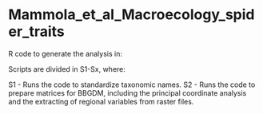 # Mammola_et_al_Macroecology_spider_traits

R code to generate the analysis in:

Scripts are divided in S1-Sx, where: 

S1 - Runs the code to standardize taxonomic names.
S2 - Runs the code to prepare matrices for BBGDM, including the principal coordinate analysis and the extracting of regional variables from raster files. 
